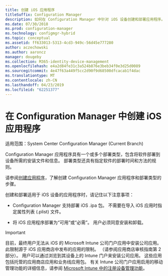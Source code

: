 ```yaml
---
title: 创建 iOS 应用程序
titleSuffix: Configuration Manager
description: 如何在 Configuration Manager 中针对 iOS 设备创建和部署应用程序。
ms.date: 07/30/2018
ms.prod: configuration-manager
ms.technology: configmgr-hybrid
ms.topic: conceptual
ms.assetid: ff633013-5313-4cd3-949c-56d45e777280
author: aczechowski
ms.author: aaroncz
manager: dougeby
ms.collection: M365-identity-device-management
ms.openlocfilehash: e4a2d84fe31c3a524b876e3beb34f0e3d25d0089
ms.sourcegitcommit: 4e47f63a449f5cc2d90f9d68500dfcacab1f4dac
ms.translationtype: MT
ms.contentlocale: zh-CN
ms.lasthandoff: 04/23/2019
ms.locfileid: "62251377"
---
```

# <a name="create-ios-applications-in-configuration-manager"></a>在 Configuration Manager 中创建 iOS 应用程序

适用范围：System Center Configuration Manager (Current Branch)

Configuration Manager 应用程序具有一个或多个部署类型，包含将软件部署到设备所需的安装文件和信息。 部署类型还具有指定软件的部署时间和方法的规则。  

请参阅[创建应用程序](/sccm/apps/deploy-use/create-applications#bkmk_create)，了解创建 Configuration Manager 应用程序和部署类型的步骤。 

创建和部署适用于 iOS 设备的应用程序时，请记住以下注意事项：  

- Configuration Manager 支持部署 iOS .ipa 包。 不需要在导入 iOS 应用时指定属性列表 (.plist) 文件。 

- 将 iOS 应用程序部署为“可用”或“必需”。 用户必须同意安装和卸载。

> [!IMPORTANT]  
>  目前，最终用户无法从 iOS 的 Microsoft Intune 公司门户应用中安装公司应用。 此限制源于 iOS 应用商店中发布的应用的限制。 （请参阅应用商店审核指南第 2 部分）。 用户可以通过浏览到其设备上的 Intune 门户来安装公司应用。 这些应用包括托管的应用商店应用和业务线应用包。 有关 Intune 公司门户应用启用的移动管理功能的详细信息，请参阅 [Microsoft Intune 中的注册设备管理功能](https://docs.microsoft.com/intune/device-enrollment)。  
